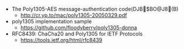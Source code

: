 

- The Poly1305-AES message-authentication code(DJB$BO@J8(B)
  - http://cr.yp.to/mac/poly1305-20050329.pdf
- poly1305 implementation sample
  - https://github.com/floodyberry/poly1305-donna
- RFC8439: ChaCha20 and Poly1305 for IETF Protocols
  - https://tools.ietf.org/html/rfc8439
